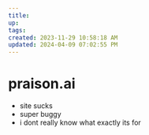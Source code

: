 ```yaml
---
title:
up: 
tags: 
created: 2023-11-29 10:58:18 AM
updated: 2024-04-09 07:02:55 PM
---
```

# praison.ai
- site sucks
- super buggy 
- i dont really know what exactly its for 